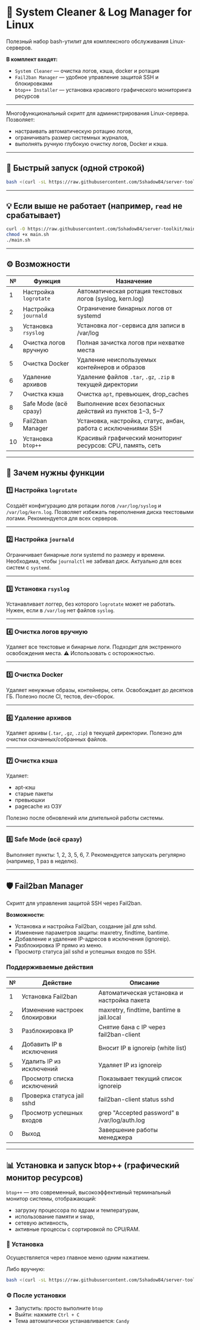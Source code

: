 # 🧹 System Cleaner & Log Manager for Linux

Полезный набор bash-утилит для комплексного обслуживания Linux-серверов.

**В комплект входят:**
- `System Cleaner` — очистка логов, кэша, docker и ротация
- `Fail2ban Manager` — удобное управление защитой SSH и блокировками
- `btop++ Installer` — установка красивого графического мониторинга ресурсов

---



Многофункциональный скрипт для администрирования Linux-сервера. Позволяет:
- настраивать автоматическую ротацию логов,
- ограничивать размер системных журналов,
- выполнять ручную глубокую очистку логов, Docker и кэша.

---

## 🚀 Быстрый запуск (одной строкой)

```bash
bash <(curl -sL https://raw.githubusercontent.com/Sshadow84/server-toolkit/main/main.sh)
```

---

## 💡 Если выше не работает (например, `read` не срабатывает)

```bash
curl -O https://raw.githubusercontent.com/Sshadow84/server-toolkit/main/main.sh
chmod +x main.sh
./main.sh
```

---

## ⚙️ Возможности

| № | Функция               | Назначение                                                     |
| - | --------------------- | -------------------------------------------------------------- |
| 1 | Настройка `logrotate` | Автоматическая ротация текстовых логов (syslog, kern.log)      |
| 2 | Настройка `journald`  | Ограничение бинарных логов от systemd                          |
| 3 | Установка `rsyslog`   | Установка лог-сервиса для записи в /var/log                    |
| 4 | Очистка логов вручную | Полная зачистка логов при нехватке места                       |
| 5 | Очистка Docker        | Удаление неиспользуемых контейнеров и образов                  |
| 6 | Удаление архивов      | Удаление файлов `.tar`, `.gz`, `.zip` в текущей директории     |
| 7 | Очистка кэша          | Очистка `apt`, превьюшек, drop_caches                         |
| 8 | Safe Mode (всё сразу) | Выполнение всех безопасных действий из пунктов 1–3, 5–7        |
| 9 | Fail2ban Manager      | Установка, настройка, статус, анбан, работа с исключениями SSH |
|10| Установка `btop++`     | Красивый графический мониторинг ресурсов: CPU, память, сеть    |

---

## 🧠 Зачем нужны функции

### 1️⃣ Настройка `logrotate`

Создаёт конфигурацию для ротации логов `/var/log/syslog` и `/var/log/kern.log`.
Позволяет избежать переполнения диска текстовыми логами.
Рекомендуется для всех серверов.

---

### 2️⃣ Настройка `journald`

Ограничивает бинарные логи systemd по размеру и времени.
Необходима, чтобы `journalctl` не забивал диск.
Актуально для всех систем с `systemd`.

---

### 3️⃣ Установка `rsyslog`

Устанавливает логгер, без которого `logrotate` может не работать.
Нужен, если в `/var/log` нет файлов `syslog`.

---

### 4️⃣ Очистка логов вручную

Удаляет все текстовые и бинарные логи.
Подходит для экстренного освобождения места.
⚠ Использовать с осторожностью.

---

### 5️⃣ Очистка Docker

Удаляет ненужные образы, контейнеры, сети.
Освобождает до десятков ГБ.
Полезно после CI, тестов, dev-сборок.

---

### 6️⃣ Удаление архивов

Удаляет архивы (`.tar`, `.gz`, `.zip`) в текущей директории.
Полезно для очистки скачанных/собранных файлов.

---

### 7️⃣ Очистка кэша

Удаляет:

* apt-кэш
* старые пакеты
* превьюшки
* pagecache из ОЗУ

Полезно после обновлений или длительной работы системы.

---

### 8️⃣ Safe Mode (всё сразу)

Выполняет пункты: 1, 2, 3, 5, 6, 7.
Рекомендуется запускать регулярно (например, 1 раз в неделю).

---

## 🛡️ Fail2ban Manager

Скрипт для управления защитой SSH через Fail2ban.

**Возможности:**

* Установка и настройка Fail2ban, создание jail для sshd.
* Изменение параметров защиты: maxretry, findtime, bantime.
* Добавление и удаление IP-адресов в исключения (ignoreip).
* Разблокировка IP прямо из меню.
* Просмотр статуса jail sshd и успешных входов по SSH.

### Поддерживаемые действия

| № | Действие                      | Описание                                     |
| - | ----------------------------- | -------------------------------------------- |
| 1 | Установка Fail2ban            | Автоматическая установка и настройка пакета  |
| 2 | Изменение настроек блокировки | maxretry, findtime, bantime в jail.local     |
| 3 | Разблокировка IP              | Снятие бана с IP через fail2ban-client       |
| 4 | Добавить IP в исключения      | Вносит IP в ignoreip (white list)            |
| 5 | Удалить IP из исключений      | Удаляет IP из ignoreip                       |
| 6 | Просмотр списка исключений    | Показывает текущий список ignoreip           |
| 8 | Проверка статуса jail sshd    | fail2ban-client status sshd                  |
| 9 | Просмотр успешных входов      | grep "Accepted password" в /var/log/auth.log |
| 0 | Выход                         | Завершение работы менеджера                  |

---


## 📊 Установка и запуск btop++ (графический монитор ресурсов)

`btop++` — это современный, высокоэффективный терминальный монитор системы, отображающий:

- загрузку процессора по ядрам и температурам,
- использование памяти и swap,
- сетевую активность,
- активные процессы с сортировкой по CPU/RAM.

### 🚀 Установка

Осуществляется через главное меню одним нажатием.

Либо вручную:

```bash
bash <(curl -sL https://raw.githubusercontent.com/Sshadow84/server-toolkit/main/install_btop.sh)
```

### ⚙️ После установки

- Запустить: просто выполните `btop`
- Выйти: нажмите `Ctrl + C`
- Тема автоматически устанавливается: `Candy`
